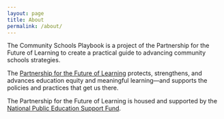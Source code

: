 ```yaml
---
layout: page
title: About
permalink: /about/
---
```


The Community Schools Playbook is a project of the Partnership for the Future of Learning to create a practical guide to advancing community schools strategies.

The [Partnership for the Future of Learning](https://futureforlearning.org/) protects, strengthens, and advances education equity and meaningful learning—and supports the policies and practices that get us there.

The Partnership for the Future of Learning is housed and supported by the [National Public Education Support Fund](https://www.npesf.org/).
